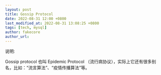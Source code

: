 ```yaml
---
layout: post
title: Gossip Protocol
date: 2022-08-31 12:00 +0800
last_modified_at: 2022-08-31 13:08:25 +0800
tags: [tech, mysql]
author: fakecore
author_url:
---
```

说明:

Gossip protocol 也叫 Epidemic Protocol （流行病协议），实际上它还有很多别名，比如：“流言算法”、“疫情传播算法”等。



